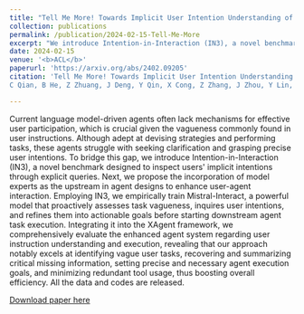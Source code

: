 ```yaml
---
title: "Tell Me More! Towards Implicit User Intention Understanding of Language Model Driven Agents"
collection: publications
permalink: /publication/2024-02-15-Tell-Me-More
excerpt: "We introduce Intention-in-Interaction (IN3), a novel benchmark designed to inspect users' implicit intentions through explicit queries. Employing IN3, we empirically train Mistral-Interact, a powerful model that proactively assesses task vagueness, inquires user intentions, and refines them into actionable goals before starting downstream agent task execution."
date: 2024-02-15
venue: '<b>ACL</b>'
paperurl: 'https://arxiv.org/abs/2402.09205'
citation: 'Tell Me More! Towards Implicit User Intention Understanding of Language Model Driven Agents
C Qian, B He, Z Zhuang, J Deng, Y Qin, X Cong, Z Zhang, J Zhou, Y Lin, Z Liu, M Sun… - arXiv preprint arXiv:2402.09205, 2024'

---
```


Current language model-driven agents often lack mechanisms for effective user participation, which is crucial given the vagueness commonly found in user instructions. Although adept at devising strategies and performing tasks, these agents struggle with seeking clarification and grasping precise user intentions. To bridge this gap, we introduce Intention-in-Interaction (IN3), a novel benchmark designed to inspect users' implicit intentions through explicit queries. Next, we propose the incorporation of model experts as the upstream in agent designs to enhance user-agent interaction. Employing IN3, we empirically train Mistral-Interact, a powerful model that proactively assesses task vagueness, inquires user intentions, and refines them into actionable goals before starting downstream agent task execution. Integrating it into the XAgent framework, we comprehensively evaluate the enhanced agent system regarding user instruction understanding and execution, revealing that our approach notably excels at identifying vague user tasks, recovering and summarizing critical missing information, setting precise and necessary agent execution goals, and minimizing redundant tool usage, thus boosting overall efficiency. All the data and codes are released.

[Download paper here](https://arxiv.org/abs/2402.09205)

